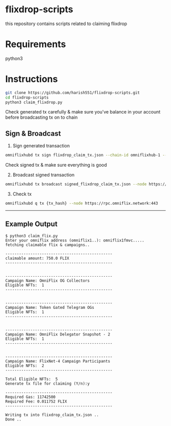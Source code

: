 # flixdrop-scripts
this repository contains scripts related to claiming flixdrop

# Requirements
python3

# Instructions

```bash
git clone https://github.com/harish551/flixdrop-scripts.git
cd flixdrop-scripts
python3 claim_flixdrop.py
```
Check generated tx carefully & make sure you've balance in your account before broadcasting tx on to chain

## Sign & Broadcast
1. Sign generated transaction
```bash
omniflixhubd tx sign flixdrop_claim_tx.json --chain-id omniflixhub-1 --from {your_key_name} --rpc https://rpc.omniflix.network:443 > signed_flixdrop_claim_tx.json
``` 
Check signed tx & make sure everything is good

2. Broadcast signed transaction
```bash
omniflixhubd tx broadcast signed_flixdrop_claim_tx.json --node https://rpc.omniflix.network:443 -b sync
```
3. Check tx
```bash
omniflixhubd q tx {tx_hash} --node https://rpc.omniflix.network:443
```
---

## Example Output
```
$ python3 claim_flix.py                                                  
Enter your omniflix address (omniflix1..): omniflix1fmvc.....
fetching claimable flix & campaigns..

-----------------------------------------------
claimable amount: 750.0 FLIX
-----------------------------------------------


-----------------------------------------------
Campaign Name: OmniFlix OG Collectors
Eligible NFTs:  1
-----------------------------------------------


-----------------------------------------------
Campaign Name: Token Gated Telegram OGs
Eligible NFTs:  1
-----------------------------------------------


-----------------------------------------------
Campaign Name: OmniFlix Delegator Snapshot - 2
Eligible NFTs:  1
-----------------------------------------------


-----------------------------------------------
Campaign Name: FlixNet-4 Campaign Participants
Eligible NFTs:  2
-----------------------------------------------

Total Eligible NFTs:  5
Generate tx file for claiming (Y/n):y

-----------------------------------------------
Required Gas: 11742500
Required Fee: 0.011752 FLIX
-----------------------------------------------

Writing tx into flixdrop_claim_tx.json ..
Done ..
```
 


